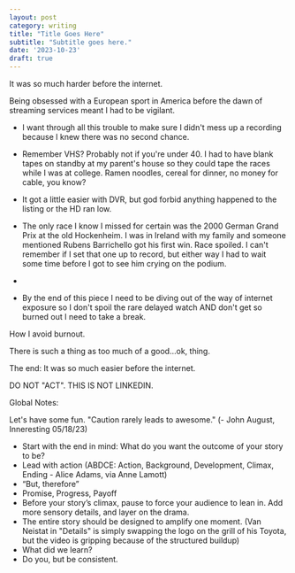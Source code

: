 ```yaml
---
layout: post
category: writing
title: "Title Goes Here"
subtitle: "Subtitle goes here."
date: '2023-10-23'
draft: true
---
```


It was so much harder before the internet.

Being obsessed with a European sport in America before the dawn of streaming services meant I had to be vigilant. 

- I want through all this trouble to make sure I didn't mess up a recording because I knew there was no second chance.
- Remember VHS? Probably not if you're under 40. I had to have blank tapes on standby at my parent's house so they could tape the races while I was at college. Ramen noodles, cereal for dinner, no money for cable, you know?
- It got a little easier with DVR, but god forbid anything happened to the listing or the HD ran low.
- The only race I know I missed for certain was the 2000 German Grand Prix at the old Hockenheim. I was in Ireland with my family and someone mentioned Rubens Barrichello got his first win. Race spoiled. I can't remember if I set that one up to record, but either way I had to wait some time before I got to see him crying on the podium.
- 

- By the end of this piece I need to be diving out of the way of internet exposure so I don't spoil the rare delayed watch AND don't get so burned out I need to take a break.

How I avoid burnout.

There is such a thing as too much of a good...ok, thing. 


The end: It was so much easier before the internet.

DO NOT "ACT". THIS IS NOT LINKEDIN.

Global Notes:

Let's have some fun. "Caution rarely leads to awesome." (- John August, Inneresting 05/18/23)

- Start with the end in mind: What do you want the outcome of your story to be?
- Lead with action (ABDCE: Action, Background, Development, Climax, Ending - Alice Adams, via Anne Lamott)
- “But, therefore”
- Promise, Progress, Payoff
- Before your story’s climax, pause to force your audience to lean in. Add more sensory details, and layer on the drama.
- The entire story should be designed to amplify one moment. (Van Neistat in "Details" is simply swapping the logo on the grill of his Toyota, but the video is gripping because of the structured buildup)
- What did we learn?
- Do you, but be consistent.
